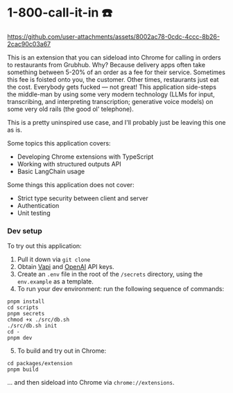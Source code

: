 # 1-800-call-it-in ☎️

https://github.com/user-attachments/assets/8002ac78-0cdc-4ccc-8b26-2cac90c03a67

This is an extension that you can sideload into Chrome for calling in orders to restaurants from Grubhub. Why? Because delivery apps often take something between 5-20% of an order as a fee for their service. Sometimes this fee is foisted onto you, the customer. Other times, restaurants just eat the cost. Everybody gets fucked — not great! This application side-steps the middle-man by using some very modern technology (LLMs for input, transcribing, and interpreting transcription; generative voice models) on some very old rails (the good ol' telephone).

This is a pretty uninspired use case, and I'll probably just be leaving this one as is.

Some topics this application covers:

- Developing Chrome extensions with TypeScript
- Working with structured outputs API
- Basic LangChain usage

Some things this application does not cover:

- Strict type security between client and server
- Authentication
- Unit testing

### Dev setup

To try out this application:

1. Pull it down via `git clone`
2. Obtain [Vapi](https://docs.vapi.ai/quickstart/dashboard) and [OpenAI](https://help.openai.com/en/articles/4936850-where-do-i-find-my-openai-api-key) API keys.
3. Create an `.env` file in the root of the `/secrets` directory, using the `env.example` as a template.
4. To run your dev environment: run the following sequence of commands:

```
pnpm install
cd scripts
pnpm secrets
chmod +x ./src/db.sh
./src/db.sh init
cd -
pnpm dev
```

5. To build and try out in Chrome:

```
cd packages/extension
pnpm build
```

... and then sideload into Chrome via `chrome://extensions`.
